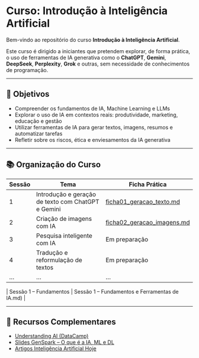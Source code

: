 # Curso: Introdução à Inteligência Artificial

Bem-vindo ao repositório do curso **Introdução à Inteligência Artificial**.

Este curso é dirigido a iniciantes que pretendem explorar, de forma prática, o uso de ferramentas de IA generativa como o **ChatGPT**, **Gemini**, **DeepSeek**, **Perplexity**, **Grok** e outras, sem necessidade de conhecimentos de programação.

---

## 🎯 Objetivos

- Compreender os fundamentos de IA, Machine Learning e LLMs
- Explorar o uso de IA em contextos reais: produtividade, marketing, educação e gestão
- Utilizar ferramentas de IA para gerar textos, imagens, resumos e automatizar tarefas
- Refletir sobre os riscos, ética e enviesamentos da IA generativa

---

## 📚 Organização do Curso

| Sessão | Tema                                                  | Ficha Prática                     |
|--------|--------------------------------------------------------|-----------------------------------|
| 1      | Introdução e geração de texto com ChatGPT e Gemini     | [ficha01_geracao_texto.md](ficha01_geracao_texto.md) |
| 2      | Criação de imagens com IA                               | [ficha02_geracao_imagens.md](ficha02_geracao_imagens.md) |
| 3      | Pesquisa inteligente com IA                             | Em preparação                    |
| 4      | Tradução e reformulação de textos                       | Em preparação                    |
| …      | …                                                      | …                                 |


| Sessão 1 – Fundamentos | Sessão 1 – Fundamentos e Ferramentas de IA.md) |


---

## 🔗 Recursos Complementares

- [Understanding AI (DataCamp)](https://app.datacamp.com/learn/courses/understanding-artificial-intelligence)
- [Slides GenSpark – O que é a IA, ML e DL](https://www.genspark.ai/slides?project_id=ca77b70e-b768-4923-88c3-f52256f3c63e)
- [Artigos Inteligência Artificial Hoje](https://inteligenciaartificialhoje.pt)

